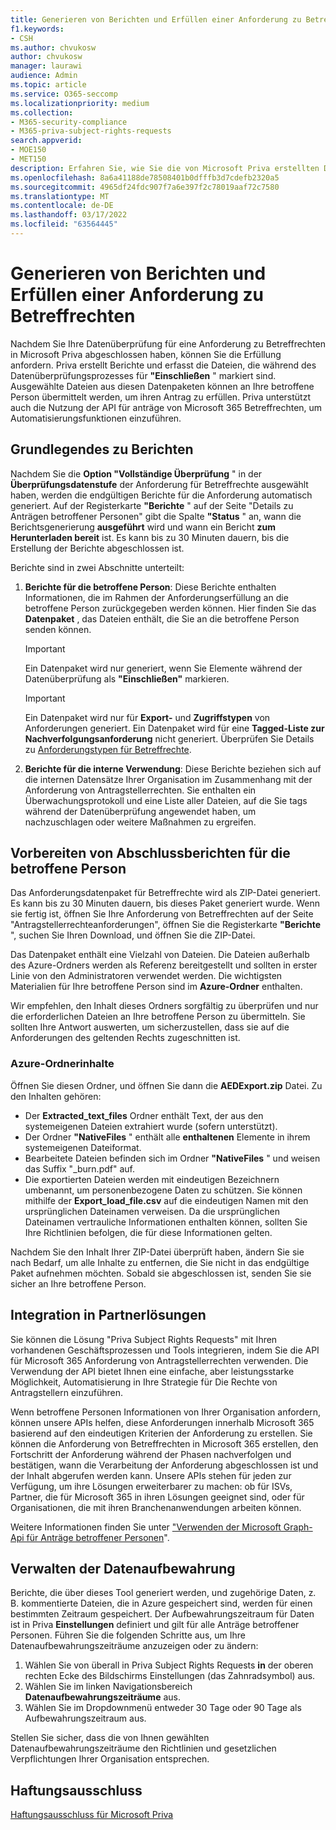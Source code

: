 ```yaml
---
title: Generieren von Berichten und Erfüllen einer Anforderung zu Betreffrechten
f1.keywords:
- CSH
ms.author: chvukosw
author: chvukosw
manager: laurawi
audience: Admin
ms.topic: article
ms.service: O365-seccomp
ms.localizationpriority: medium
ms.collection:
- M365-security-compliance
- M365-priva-subject-rights-requests
search.appverid:
- MOE150
- MET150
description: Erfahren Sie, wie Sie die von Microsoft Priva erstellten Datenpakete für Anträge auf Rechte betroffener Personen verwalten und den Antrag an die betroffene Person erfüllen.
ms.openlocfilehash: 8a6a41188de78508401b0dfffb3d7cdefb2320a5
ms.sourcegitcommit: 4965df24fdc907f7a6e397f2c78019aaf72c7580
ms.translationtype: MT
ms.contentlocale: de-DE
ms.lasthandoff: 03/17/2022
ms.locfileid: "63564445"
---
```

# <a name="generate-reports-and-fulfill-a-subject-rights-request"></a>Generieren von Berichten und Erfüllen einer Anforderung zu Betreffrechten

Nachdem Sie Ihre Datenüberprüfung für eine Anforderung zu Betreffrechten in Microsoft Priva abgeschlossen haben, können Sie die Erfüllung anfordern. Priva erstellt Berichte und erfasst die Dateien, die während des Datenüberprüfungsprozesses für **"Einschließen** " markiert sind. Ausgewählte Dateien aus diesen Datenpaketen können an Ihre betroffene Person übermittelt werden, um ihren Antrag zu erfüllen. Priva unterstützt auch die Nutzung der API für anträge von Microsoft 365 Betreffrechten, um Automatisierungsfunktionen einzuführen.

## <a name="understanding-reports"></a>Grundlegendes zu Berichten

Nachdem Sie die **Option "Vollständige Überprüfung** " in der **Überprüfungsdatenstufe** der Anforderung für Betreffrechte ausgewählt haben, werden die endgültigen Berichte für die Anforderung automatisch generiert. Auf der Registerkarte **"Berichte** " auf der Seite "Details zu Anträgen betroffener Personen" gibt die Spalte **"Status** " an, wann die Berichtsgenerierung **ausgeführt** wird und wann ein Bericht **zum Herunterladen bereit** ist. Es kann bis zu 30 Minuten dauern, bis die Erstellung der Berichte abgeschlossen ist.

Berichte sind in zwei Abschnitte unterteilt:
1. **Berichte für die betroffene Person**: Diese Berichte enthalten Informationen, die im Rahmen der Anforderungserfüllung an die betroffene Person zurückgegeben werden können. Hier finden Sie das **Datenpaket** , das Dateien enthält, die Sie an die betroffene Person senden können.
   > [!IMPORTANT]
   > Ein Datenpaket wird nur generiert, wenn Sie Elemente während der Datenüberprüfung als **"Einschließen"** markieren.

   > [!IMPORTANT]
   > Ein Datenpaket wird nur für **Export-** und **Zugriffstypen** von Anforderungen generiert. Ein Datenpaket wird für eine **Tagged-Liste zur Nachverfolgungsanforderung** nicht generiert. Überprüfen Sie Details zu [Anforderungstypen für Betreffrechte](subject-rights-requests-create.md#use-the-subject-rights-request-creation-wizard).

2. **Berichte für die interne Verwendung**: Diese Berichte beziehen sich auf die internen Datensätze Ihrer Organisation im Zusammenhang mit der Anforderung von Antragstellerrechten. Sie enthalten ein Überwachungsprotokoll und eine Liste aller Dateien, auf die Sie tags während der Datenüberprüfung angewendet haben, um nachzuschlagen oder weitere Maßnahmen zu ergreifen.

## <a name="prepare-final-reports-for-the-data-subject"></a>Vorbereiten von Abschlussberichten für die betroffene Person

Das Anforderungsdatenpaket für Betreffrechte wird als ZIP-Datei generiert. Es kann bis zu 30 Minuten dauern, bis dieses Paket generiert wurde. Wenn sie fertig ist, öffnen Sie Ihre Anforderung von Betreffrechten auf der Seite "Antragstellerrechteanforderungen", öffnen Sie die Registerkarte **"Berichte** ", suchen Sie Ihren Download, und öffnen Sie die ZIP-Datei.

Das Datenpaket enthält eine Vielzahl von Dateien. Die Dateien außerhalb des Azure-Ordners werden als Referenz bereitgestellt und sollten in erster Linie von den Administratoren verwendet werden. Die wichtigsten Materialien für Ihre betroffene Person sind im **Azure-Ordner** enthalten.

Wir empfehlen, den Inhalt dieses Ordners sorgfältig zu überprüfen und nur die erforderlichen Dateien an Ihre betroffene Person zu übermitteln. Sie sollten Ihre Antwort auswerten, um sicherzustellen, dass sie auf die Anforderungen des geltenden Rechts zugeschnitten ist.

### <a name="azure-folder-contents"></a>Azure-Ordnerinhalte

Öffnen Sie diesen Ordner, und öffnen Sie dann die **AEDExport.zip** Datei. Zu den Inhalten gehören:

- Der **Extracted_text_files** Ordner enthält Text, der aus den systemeigenen Dateien extrahiert wurde (sofern unterstützt).
- Der Ordner **"NativeFiles** " enthält alle **enthaltenen** Elemente in ihrem systemeigenen Dateiformat.
- Bearbeitete Dateien befinden sich im Ordner **"NativeFiles** " und weisen das Suffix "_burn.pdf" auf.
- Die exportierten Dateien werden mit eindeutigen Bezeichnern umbenannt, um personenbezogene Daten zu schützen. Sie können mithilfe der **Export_load_file.csv** auf die eindeutigen Namen mit den ursprünglichen Dateinamen verweisen. Da die ursprünglichen Dateinamen vertrauliche Informationen enthalten können, sollten Sie Ihre Richtlinien befolgen, die für diese Informationen gelten.

Nachdem Sie den Inhalt Ihrer ZIP-Datei überprüft haben, ändern Sie sie nach Bedarf, um alle Inhalte zu entfernen, die Sie nicht in das endgültige Paket aufnehmen möchten. Sobald sie abgeschlossen ist, senden Sie sie sicher an Ihre betroffene Person.

## <a name="integrate-with-partner-solutions"></a>Integration in Partnerlösungen

Sie können die Lösung "Priva Subject Rights Requests" mit Ihren vorhandenen Geschäftsprozessen und Tools integrieren, indem Sie die API für Microsoft 365 Anforderung von Antragstellerrechten verwenden. Die Verwendung der API bietet Ihnen eine einfache, aber leistungsstarke Möglichkeit, Automatisierung in Ihre Strategie für Die Rechte von Antragstellern einzuführen.

Wenn betroffene Personen Informationen von Ihrer Organisation anfordern, können unsere APIs helfen, diese Anforderungen innerhalb Microsoft 365 basierend auf den eindeutigen Kriterien der Anforderung zu erstellen. Sie können die Anforderung von Betreffrechten in Microsoft 365 erstellen, den Fortschritt der Anforderung während der Phasen nachverfolgen und bestätigen, wann die Verarbeitung der Anforderung abgeschlossen ist und der Inhalt abgerufen werden kann. Unsere APIs stehen für jeden zur Verfügung, um ihre Lösungen erweiterbarer zu machen: ob für ISVs, Partner, die für Microsoft 365 in ihren Lösungen geeignet sind, oder für Organisationen, die mit ihren Branchenanwendungen arbeiten können.

Weitere Informationen finden Sie unter ["Verwenden der Microsoft Graph-Api für Anträge betroffener Personen](/graph/api/resources/subjectrightsrequest-subjectrightsrequestapioverview)".

## <a name="manage-data-retention"></a>Verwalten der Datenaufbewahrung

Berichte, die über dieses Tool generiert werden, und zugehörige Daten, z. B. kommentierte Dateien, die in Azure gespeichert sind, werden für einen bestimmten Zeitraum gespeichert. Der Aufbewahrungszeitraum für Daten ist in Priva **Einstellungen** definiert und gilt für alle Anträge betroffener Personen. Führen Sie die folgenden Schritte aus, um Ihre Datenaufbewahrungszeiträume anzuzeigen oder zu ändern:

1. Wählen Sie von überall in Priva Subject Rights Requests **in** der oberen rechten Ecke des Bildschirms Einstellungen (das Zahnradsymbol) aus.
2. Wählen Sie im linken Navigationsbereich **Datenaufbewahrungszeiträume** aus.
3. Wählen Sie im Dropdownmenü entweder 30 Tage oder 90 Tage als Aufbewahrungszeitraum aus.

Stellen Sie sicher, dass die von Ihnen gewählten Datenaufbewahrungszeiträume den Richtlinien und gesetzlichen Verpflichtungen Ihrer Organisation entsprechen.

## <a name="legal-disclaimer"></a>Haftungsausschluss

[Haftungsausschluss für Microsoft Priva](priva-disclaimer.md)
